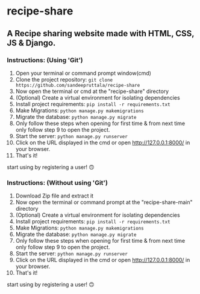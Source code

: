 # recipe-share

## A Recipe sharing website made with HTML, CSS, JS & Django.

### Instructions: (Using 'Git')
1. Open your terminal or command prompt window(cmd)
2. Clone the project repository: `git clone https://github.com/sandeepruttala/recipe-share`
3. Now open the terminal or cmd at the "recipe-share" directory
4. (Optional) Create a virtual environment for isolating dependencies
5. Install project requirements: `pip install -r requirements.txt`
6. Make Migrations: `python manage.py makemigrations`
7. Migrate the database: `python manage.py migrate`
8. Only follow these steps when opening for first time & from next time only follow step 9 to open the project.
9. Start the server: `python manage.py runserver`
10. Click on the URL displayed in the cmd or open http://127.0.0.1:8000/ in your browser.
11. That's it!

start using by registering a user! 🙃

### Instructions: (Without using 'Git')
1. Download Zip file and extract it
2. Now open the terminal or command prompt at the "recipe-share-main" directory
3. (Optional) Create a virtual environment for isolating dependencies
4. Install project requirements: `pip install -r requirements.txt`
5. Make Migrations: `python manage.py makemigrations`
6. Migrate the database: `python manage.py migrate`
7. Only follow these steps when opening for first time & from next time only follow step 9 to open the project.
8. Start the server: `python manage.py runserver`
9. Click on the URL displayed in the cmd or open http://127.0.0.1:8000/ in your browser.
10. That's it!

start using by registering a user! 🙃
